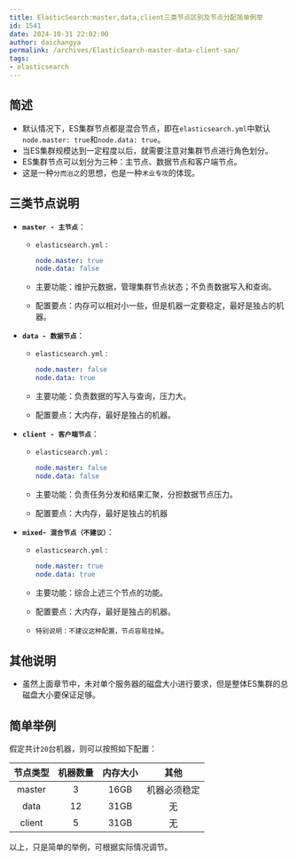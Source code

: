 ```yaml
---
title: ElasticSearch:master,data,client三类节点区别及节点分配简单例举
id: 1541
date: 2024-10-31 22:02:00
author: daichangya
permalink: /archives/ElasticSearch-master-data-client-san/
tags:
- elasticsearch
---
```




## 简述

*   默认情况下，ES集群节点都是混合节点，即在`elasticsearch.yml`中默认`node.master: true`和`node.data: true`。
*   当ES集群规模达到一定程度以后，就需要注意对集群节点进行角色划分。
*   ES集群节点可以划分为三种：主节点、数据节点和客户端节点。
*   这是一种`分而治之`的思想，也是一种`术业专攻`的体现。

## 三类节点说明

*   **`master - 主节点`**：
    *   `elasticsearch.yml` :
        
        ```yml
        node.master: true
        node.data: false
        
        ```
        
    *   主要功能：维护元数据，管理集群节点状态；不负责数据写入和查询。
    *   配置要点：内存可以相对小一些，但是机器一定要稳定，最好是独占的机器。
*   **`data - 数据节点`**：
    *   `elasticsearch.yml` :
        
        ```yml
        node.master: false
        node.data: true
        
        ```
        
    *   主要功能：负责数据的写入与查询，压力大。
    *   配置要点：大内存，最好是独占的机器。
*   **`client - 客户端节点`**：
    *   `elasticsearch.yml` :
        
        ```yml
        node.master: false
        node.data: false
        
        ```
        
    *   主要功能：负责任务分发和结果汇聚，分担数据节点压力。
    *   配置要点：大内存，最好是独占的机器
*   **`mixed- 混合节点（不建议）`**：
    *   `elasticsearch.yml` :
        
        ```yml
        node.master: true
        node.data: true
        
        ```
        
    *   主要功能：综合上述三个节点的功能。
    *   配置要点：大内存，最好是独占的机器。
    *   `特别说明：不建议这种配置，节点容易挂掉`。

## 其他说明

*   虽然上面章节中，未对单个服务器的磁盘大小进行要求，但是整体ES集群的总磁盘大小要保证足够。

## 简单举例

假定共计`20`台机器，则可以按照如下配置：

| 节点类型 | 机器数量 | 内存大小 | 其他 |
| :-: | :-: | :-: | :-: |
| master | 3 | 16GB | 机器必须稳定 |
| data | 12 | 31GB | 无 |
| client | 5 | 31GB | 无 |

以上，只是简单的举例，可根据实际情况调节。